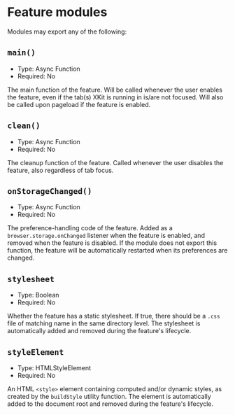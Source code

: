 # Feature modules

Modules may export any of the following:

## `main()`
- Type: Async Function
- Required: No

The main function of the feature. Will be called whenever the user enables the feature, even if the tab(s) XKit is running in is/are not focused. Will also be called upon pageload if the feature is enabled.

## `clean()`
- Type: Async Function
- Required: No

The cleanup function of the feature. Called whenever the user disables the feature, also regardless of tab focus.

## `onStorageChanged()`
- Type: Async Function
- Required: No

The preference-handling code of the feature. Added as a `browser.storage.onChanged` listener when the feature is enabled, and removed when the feature is disabled. If the module does not export this function, the feature will be automatically restarted when its preferences are changed.

## `stylesheet`
- Type: Boolean
- Required: No

Whether the feature has a static stylesheet. If true, there should be a `.css` file of matching name in the same directory level. The stylesheet is automatically added and removed during the feature's lifecycle.

## `styleElement`
- Type: HTMLStyleElement
- Required: No

An HTML `<style>` element containing computed and/or dynamic styles, as created by the `buildStyle` utility function. The element is automatically added to the document root and removed during the feature's lifecycle.
